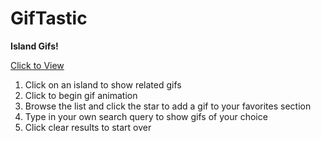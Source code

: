 # GifTastic

<Strong> Island Gifs! </strong>

[Click to View](https://swhufnagel.github.io/GifTastic/)

1. Click on an island to show related gifs
2. Click to begin gif animation
3. Browse the list and click the star to add a gif to your favorites section
4. Type in your own search query to show gifs of your choice
5. Click clear results to start over
